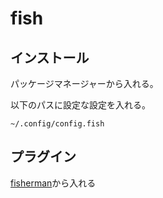 # fish

## インストール
パッケージマネージャーから入れる。

以下のパスに設定な設定を入れる。

```
~/.config/config.fish
```

## プラグイン
[fisherman](https://github.com/fisherman/fisherman)から入れる

